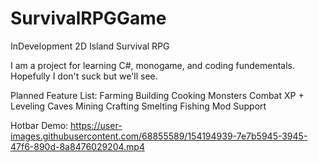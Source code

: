 ﻿# SurvivalRPGGame
InDevelopment 2D Island Survival RPG

I am a project for learning C#, monogame, and coding fundementals. Hopefully I don't suck but we'll see.

Planned Feature List:
    Farming
    Building
    Cooking
    Monsters
    Combat
    XP + Leveling
    Caves
    Mining
    Crafting
    Smelting
    Fishing
    Mod Support



Hotbar Demo:
https://user-images.githubusercontent.com/68855589/154194939-7e7b5945-3945-47f6-890d-8a8476029204.mp4


